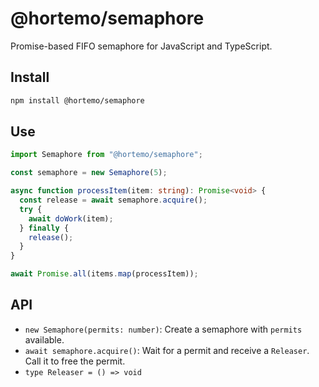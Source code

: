 # @hortemo/semaphore

Promise-based FIFO semaphore for JavaScript and TypeScript.

## Install

```bash
npm install @hortemo/semaphore
```

## Use

```ts
import Semaphore from "@hortemo/semaphore";

const semaphore = new Semaphore(5);

async function processItem(item: string): Promise<void> {
  const release = await semaphore.acquire();
  try {
    await doWork(item);
  } finally {
    release();
  }
}

await Promise.all(items.map(processItem));
```

## API

- `new Semaphore(permits: number)`: Create a semaphore with `permits` available.
- `await semaphore.acquire()`: Wait for a permit and receive a `Releaser`. Call it to free the permit.
- `type Releaser = () => void`
